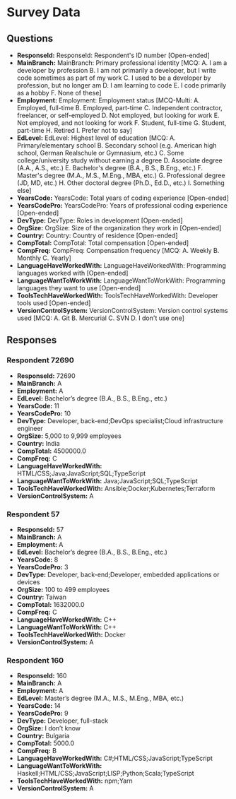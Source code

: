 # Survey Data

## Questions

- **ResponseId:** ResponseId: Respondent's ID number [Open-ended]
- **MainBranch:** MainBranch: Primary professional identity [MCQ: A. I am a developer by profession B. I am not primarily a developer, but I write code sometimes as part of my work C. I used to be a developer by profession, but no longer am D. I am learning to code E. I code primarily as a hobby F. None of these]
- **Employment:** Employment: Employment status [MCQ-Multi: A. Employed, full-time B. Employed, part-time C. Independent contractor, freelancer, or self-employed D. Not employed, but looking for work E. Not employed, and not looking for work F. Student, full-time G. Student, part-time H. Retired I. Prefer not to say]
- **EdLevel:** EdLevel: Highest level of education [MCQ: A. Primary/elementary school B. Secondary school (e.g. American high school, German Realschule or Gymnasium, etc.) C. Some college/university study without earning a degree D. Associate degree (A.A., A.S., etc.) E. Bachelor's degree (B.A., B.S., B.Eng., etc.) F. Master's degree (M.A., M.S., M.Eng., MBA, etc.) G. Professional degree (JD, MD, etc.) H. Other doctoral degree (Ph.D., Ed.D., etc.) I. Something else]
- **YearsCode:** YearsCode: Total years of coding experience [Open-ended]
- **YearsCodePro:** YearsCodePro: Years of professional coding experience [Open-ended]
- **DevType:** DevType: Roles in development [Open-ended]
- **OrgSize:** OrgSize: Size of the organization they work in [Open-ended]
- **Country:** Country: Country of residence [Open-ended]
- **CompTotal:** CompTotal: Total compensation [Open-ended]
- **CompFreq:** CompFreq: Compensation frequency [MCQ: A. Weekly B. Monthly C. Yearly]
- **LanguageHaveWorkedWith:** LanguageHaveWorkedWith: Programming languages worked with [Open-ended]
- **LanguageWantToWorkWith:** LanguageWantToWorkWith: Programming languages they want to use [Open-ended]
- **ToolsTechHaveWorkedWith:** ToolsTechHaveWorkedWith: Developer tools used [Open-ended]
- **VersionControlSystem:** VersionControlSystem: Version control systems used [MCQ: A. Git B. Mercurial C. SVN D. I don't use one]

## Responses

### Respondent 72690

- **ResponseId:** 72690
- **MainBranch:** A
- **Employment:** A
- **EdLevel:** Bachelor’s degree (B.A., B.S., B.Eng., etc.)
- **YearsCode:** 11
- **YearsCodePro:** 10
- **DevType:** Developer, back-end;DevOps specialist;Cloud infrastructure engineer
- **OrgSize:** 5,000 to 9,999 employees
- **Country:** India
- **CompTotal:** 4500000.0
- **CompFreq:** C
- **LanguageHaveWorkedWith:** HTML/CSS;Java;JavaScript;SQL;TypeScript
- **LanguageWantToWorkWith:** Java;JavaScript;SQL;TypeScript
- **ToolsTechHaveWorkedWith:** Ansible;Docker;Kubernetes;Terraform
- **VersionControlSystem:** A

### Respondent 57

- **ResponseId:** 57
- **MainBranch:** A
- **Employment:** A
- **EdLevel:** Bachelor’s degree (B.A., B.S., B.Eng., etc.)
- **YearsCode:** 8
- **YearsCodePro:** 3
- **DevType:** Developer, back-end;Developer, embedded applications or devices
- **OrgSize:** 100 to 499 employees
- **Country:** Taiwan
- **CompTotal:** 1632000.0
- **CompFreq:** C
- **LanguageHaveWorkedWith:** C++
- **LanguageWantToWorkWith:** C++
- **ToolsTechHaveWorkedWith:** Docker
- **VersionControlSystem:** A

### Respondent 160

- **ResponseId:** 160
- **MainBranch:** A
- **Employment:** A
- **EdLevel:** Master’s degree (M.A., M.S., M.Eng., MBA, etc.)
- **YearsCode:** 14
- **YearsCodePro:** 9
- **DevType:** Developer, full-stack
- **OrgSize:** I don’t know
- **Country:** Bulgaria
- **CompTotal:** 5000.0
- **CompFreq:** B
- **LanguageHaveWorkedWith:** C#;HTML/CSS;JavaScript;TypeScript
- **LanguageWantToWorkWith:** Haskell;HTML/CSS;JavaScript;LISP;Python;Scala;TypeScript
- **ToolsTechHaveWorkedWith:** npm;Yarn
- **VersionControlSystem:** A
